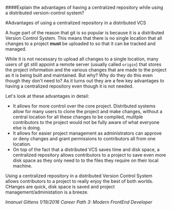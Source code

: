 ####Explain the advantages of having a centralized repository while using a distributed version-control system?

#Advantages of using a centralized repository in a distributed VCS

A huge part of the reason that git is so popular is because it is a distributed Version Control System. This means that there is no single location that all changes to a project **must** be uploaded to so that it can be tracked and managed. 

While it is not necessary to upload all changes to a single location, many users of git still appoint a remote server (usually called `origin`) that stores the project information and the various changes that are made to the project as it is being built and maintained. But why? Why do they do this even though they don't need to? As it turns out they are a few key advantages to having a centralized repository even though it is not needed. 

Let's look at these advantages in detail:

- It allows for more control over the core project. Distributed systems allow for many users to clone the project and make changes, without a central location for all these changes to be compiled, mulitple contributors to the project would not be fully aware of what everyone else is doing. 
- It allows for easier project management as administrators can approve or deny changes and grant permissions to contributors all from one location. 
- On top of the fact that a distributed VCS saves time and disk space, a centralized repository allows contributors to a project to save even more disk space as they only need to to the files they require on their local machine. 

Using a centralized repository in a distributed Version Control System allows contributors to a project to really enjoy the best of both worlds. CHanges are quick, disk space is saved and project management/administation is a breeze. 

*Imanuel Gittens 1/19/2016 Career Path 3: Modern FrontEnd Developer*
